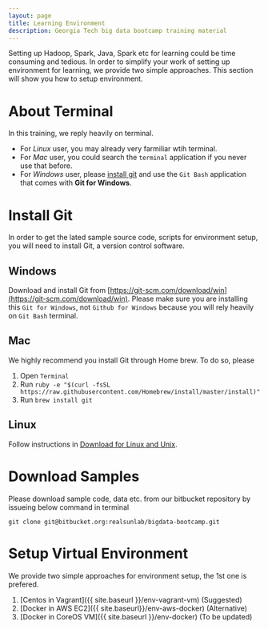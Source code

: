 ```yaml
---
layout: page
title: Learning Environment
description: Georgia Tech big data bootcamp training material
---
```


Setting up Hadoop, Spark, Java, Spark etc for learning could be time consuming and tedious. In order to simplify your work of setting up environment for learning, we provide two simple approaches. This section will show you how to setup environment.

# About Terminal
In this training, we reply heavily on terminal. 

- For *Linux* user, you may already very farmiliar wtih terminal. 
- For  *Mac* user, you could search the `terminal` application if you never use that before. 
- For *Windows* user, please [install git](#install-git) and use the  `Git Bash` application that comes with **Git for Windows**.

# Install Git
In order to get the lated sample source code, scripts for environment setup, you will need to install Git, a version control software.

## Windows
Download and install Git from [https://git-scm.com/download/win](https://git-scm.com/download/win). Please make sure you are installing this `Git for Windows`, not  `Github for Windows` because you will rely heavily on `Git Bash` terminal.

## Mac
We highly recommend you install Git through Home brew. To do so, please

1. Open `Terminal`
2. Run `ruby -e "$(curl -fsSL https://raw.githubusercontent.com/Homebrew/install/master/install)"`
3. Run `brew install git`

## Linux
Follow instructions in [Download for Linux and Unix](https://git-scm.com/download/linux).

# Download Samples

Please download sample code, data etc. from our bitbucket repository by issueing below command in terminal

```
git clone git@bitbucket.org:realsunlab/bigdata-bootcamp.git
```

# Setup Virtual Environment

We provide two simple approaches for environment setup, the 1st one is prefered.

1. [Centos in Vagrant]({{ site.baseurl }}/env-vagrant-vm) (Suggested)
2. [Docker in AWS EC2]({{ site.baseurl}}/env-aws-docker) (Alternative)
2. [Docker in CoreOS VM]({{ site.baseurl }}/env-docker) (To be updated)
